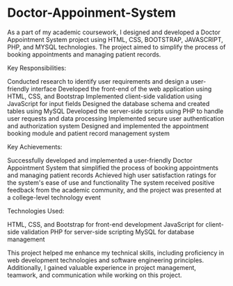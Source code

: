 # Doctor-Appoinment-System
As a part of my academic coursework, I designed and developed a Doctor Appointment System project using HTML, CSS, BOOTSTRAP, JAVASCRIPT, PHP, and MYSQL technologies. The project aimed to simplify the process of booking appointments and managing patient records.

Key Responsibilities:

Conducted research to identify user requirements and design a user-friendly interface
Developed the front-end of the web application using HTML, CSS, and Bootstrap
Implemented client-side validation using JavaScript for input fields
Designed the database schema and created tables using MySQL
Developed the server-side scripts using PHP to handle user requests and data processing
Implemented secure user authentication and authorization system
Designed and implemented the appointment booking module and patient record management system

Key Achievements:

Successfully developed and implemented a user-friendly Doctor Appointment System that simplified the process of booking appointments and managing patient records
Achieved high user satisfaction ratings for the system's ease of use and functionality
The system received positive feedback from the academic community, and the project was presented at a college-level technology event

Technologies Used:

HTML, CSS, and Bootstrap for front-end development
JavaScript for client-side validation
PHP for server-side scripting
MySQL for database management

This project helped me enhance my technical skills, including proficiency in web development technologies and software engineering principles. Additionally, I gained valuable experience in project management, teamwork, and communication while working on this project.
